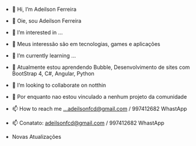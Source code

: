 - 👋 Hi, I’m Adeilson Ferreira
- 👋 Oie, sou Adeilson Ferreira
      
- 👀 I’m interested in ...
- 👀 Meus interessão são em tecnologias, games e aplicações

- 🌱 I’m currently learning ...
- 🌱 Atualmente estou aprendendo Bubble, Desenvolvimento de sites com BootStrap 4, C#, Angular, Python

- 💞️ I’m looking to collaborate on notthin
- 💞️ Por enquanto nao estou vinculado a nenhum projeto da comunidade

- 📫 How to reach me ...adeilsonfcd@gmail.com / 997412682 WhastApp
- 📫 Conatato: adeilsonfcd@gmail.com / 997412682 WhastApp
- Novas Atualizações
<!---
4deilson/4deilson is a ✨ special ✨ repository because its `README.md` (this file) appears on your GitHub profile.
You can click the Preview link to take a look at your changes.
--->
